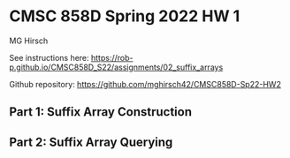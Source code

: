# CMSC 858D Spring 2022 HW 1

MG Hirsch

See instructions here: https://rob-p.github.io/CMSC858D_S22/assignments/02_suffix_arrays

Github repository: https://github.com/mghirsch42/CMSC858D-Sp22-HW2


## Part 1: Suffix Array Construction

## Part 2: Suffix Array Querying